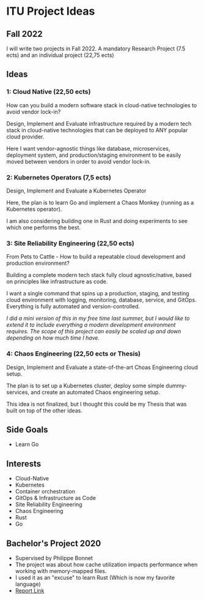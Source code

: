 # ITU Project Ideas

## Fall 2022

I will write two projects in Fall 2022. A mandatory Research Project (7.5 ects) and an individual project (22,75 ects)

## Ideas

### 1: Cloud Native (22,50 ects)
How can you build a modern software stack in cloud-native technologies to avoid vendor lock-in?

Design, Implement and Evaluate infrastructure required by a modern tech stack in cloud-native technologies that can be deployed to ANY popular cloud provider.

Here I want vendor-agnostic things like database, microservices, deployment system, and production/staging environment to be easily moved between vendors in order to avoid vendor lock-in. 

### 2: Kubernetes Operators (7,5 ects)
Design, Implement and Evaluate a Kubernetes Operator

Here, the plan is to learn Go and implement a Chaos Monkey (running as a Kubernetes operator).

I am also considering building one in Rust and doing experiments to see which one performs the best. 

### 3: Site Reliability Engineering (22,50 ects)
From Pets to Cattle - How to build a repeatable cloud development and production environment?

Building a complete modern tech stack fully cloud agnostic/native, based on principles like infrastructure as code.

I want a single command that spins up a production, staging, and testing cloud environment with logging, monitoring, database, service, and GitOps. Everything is fully automated and version-controlled. 

_I did a mini version of this in my free time last summer, but I would like to extend it to include everything a modern development environment requires. The scope of this project can easily be scaled up and down depending on how much time I have._

### 4: Chaos Engineering (22,50 ects or Thesis)
Design, Implement and Evaluate a state-of-the-art Choas Engineering cloud setup.

The plan is to set up a Kubernetes cluster, deploy some simple dummy-services, and create an automated Chaos engineering setup.

This idea is not finalized, but I thought this could be my Thesis that was built on top of the other ideas. 

## Side Goals

- Learn Go

## Interests

- Cloud-Native
- Kubernetes
- Container orchestration
- GitOps & Infrastructure as Code
- Site Reliability Engineering
- Chaos Engineering
- Rust
- Go

## Bachelor's Project 2020
- Supervised by Philippe Bonnet
- The project was about how cache utilization impacts performance when working with memory-mapped files.
- I used it as an "excuse" to learn Rust (Which is now my favorite language)
- [Report Link](https://github.com/dag-andersen/Rust-Memory-Map/blob/master/docs/Bachelor_Report.pdf)
